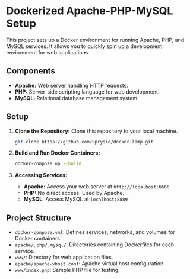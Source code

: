 # Dockerized Apache-PHP-MySQL Setup

This project sets up a Docker environment for running Apache, PHP, and MySQL services. It allows you to quickly spin up a development environment for web applications.

## Components

- **Apache:** Web server handling HTTP requests.
- **PHP:** Server-side scripting language for web development.
- **MySQL:** Relational database management system.

## Setup

1. **Clone the Repository:** Clone this repository to your local machine.

    ```bash
	git clone https://github.com/Sprysio/docker-lamp.git
    ```

2. **Build and Run Docker Containers:**

    ```bash
    docker-compose up --build
    ```

3. **Accessing Services:**

    - **Apache:** Access your web server at `http://localhost:6666`
    - **PHP:** No direct access. Used by Apache.
    - **MySQL:** Access MySQL at `localhost:8889`

## Project Structure

- `docker-compose.yml`: Defines services, networks, and volumes for Docker containers.
- `apache/`, `php/`, `mysql/`: Directories containing Dockerfiles for each service.
- `www/`: Directory for web application files.
- `apache/apache-vhost.conf`: Apache virtual host configuration.
- `www/index.php`: Sample PHP file for testing.
